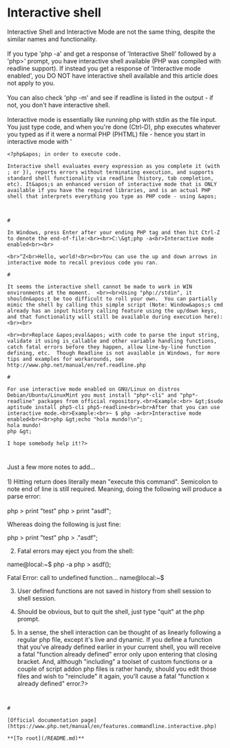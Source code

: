 # Interactive shell



Interactive Shell and Interactive Mode are not the same thing, despite the similar names and functionality.<br><br>If you type &apos;php -a&apos; and get a response of &apos;Interactive Shell&apos; followed by a &apos;php&gt;&apos; prompt, you have interactive shell available (PHP was compiled with readline support). If instead you get a response of &apos;Interactive mode enabled&apos;, you DO NOT have interactive shell available and this article does not apply to you.<br><br>You can also check &apos;php -m&apos; and see if readline is listed in the output - if not, you don&apos;t have interactive shell.<br><br>Interactive mode is essentially like running php with stdin as the file input. You just type code, and when you&apos;re done (Ctrl-D), php executes whatever you typed as if it were a normal PHP (PHTML) file - hence you start in interactive mode with &apos;

```
<?php&apos; in order to execute code.

Interactive shell evaluates every expression as you complete it (with ; or }), reports errors without terminating execution, and supports standard shell functionality via readline (history, tab completion, etc). It&apos;s an enhanced version of interactive mode that is ONLY available if you have the required libraries, and is an actual PHP shell that interprets everything you type as PHP code - using &apos;

```
<?php&apos; will cause a parse error.

Finally, if you&apos;re running on Windows, you&apos;re probably screwed. From what I&apos;m seeing in other comments here, you don&apos;t have readline, and without readline there is no interactive shell.?>
```
  

#

In Windows, press Enter after your ending PHP tag and then hit Ctrl-Z to denote the end-of-file:<br><br>C:\&gt;php -a<br>Interactive mode enabled<br><br>

```
<?php
echo "Hello, world!";
?>
```
<br>^Z<br>Hello, world!<br><br>You can use the up and down arrows in interactive mode to recall previous code you ran.  

#

It seems the interactive shell cannot be made to work in WIN environments at the moment.  <br><br>Using "php://stdin", it shouldn&apos;t be too difficult to roll your own.  You can partially mimic the shell by calling this simple script (Note: Window&apos;s cmd already has an input history calling feature using the up/down keys, and that functionality will still be available during execution here):<br><br>

```
<?php

$fp = fopen("php://stdin", "r");
$in = &apos;&apos;;
while($in != "quit") {
    echo "php&gt; ";
    $in=trim(fgets($fp));
    eval ($in);
    echo "\n";
    }
    
?>
```
<br><br>Replace &apos;eval&apos; with code to parse the input string, validate it using is_callable and other variable handling functions, catch fatal errors before they happen, allow line-by-line function defining, etc.  Though Readline is not available in Windows, for more tips and examples for workarounds, see http://www.php.net/manual/en/ref.readline.php  

#

For use interactive mode enabled on GNU/Linux on distros Debian/Ubuntu/LinuxMint you must install "php*-cli" and "php*-readline" packages from official repository.<br>Example:<br> &gt;$sudo aptitude install php5-cli php5-readline<br><br>After that you can use interactive mode.<br>Example:<br>~ $ php -a<br>Interactive mode enabled<br><br>php &gt;echo "hola mundo!\n";
hola mundo!
php &gt;

I hope somebody help it!?>
```
  

#

Just a few more notes to add...<br><br>1) Hitting return does literally mean "execute this command".  Semicolon to note end of line is still required.  Meaning, doing the following will produce a parse error:<br><br>php &gt; print "test"
php &gt; print "asdf";

Whereas doing the following is just fine:

php &gt; print "test"
php &gt; ."asdf";

2) Fatal errors may eject you from the shell:

name@local:~$ php -a
php &gt; asdf();

Fatal Error: call to undefined function...
name@local:~$

3) User defined functions are not saved in history from shell session to shell session.

4) Should be obvious, but to quit the shell, just type "quit" at the php prompt.

5) In a sense, the shell interaction can be thought of as linearly following a regular php file, except it&apos;s live and dynamic.  If you define a function that you&apos;ve already defined earlier in your current shell, you will receive a fatal "function already defined" error only upon entering that closing bracket.  And, although "including" a toolset of custom functions or a couple of script addon php files is rather handy, should you edit those files and wish to "reinclude" it again, you&apos;ll cause a fatal "function x already defined" error.?>
```
  

#

[Official documentation page](https://www.php.net/manual/en/features.commandline.interactive.php)

**[To root](/README.md)**